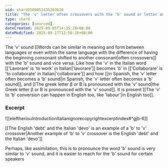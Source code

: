 ```yaml
---
uid: shard2509051435283610
title: "The 'v' letter often crossovers with the 'b' sound or letter and vice versa"
type: shard
categories: [sourced]
dateCreated: 2025-09-05T14:35:28+08:00
dateModified: 2025-09-17T12:56:26+08:00
---
```

The 'v' sound [[Words can be similar in meaning and form between languages or even within the same language with the difference of having the beginning consonant shifted to another consonant|often crossovers]] with the 'b' sound and vice versa. Like how the 'v' in the Italian word [['Lavorare' is 'to work' in Italian|'lavorare']] becomes 'b' in [['Collaborare' is 'to collaborate' in Italian|'collaborare']] and how [[in Spanish, the 'v' letter often becomes a 'b' sound|in Spanish, the 'v' letter often becomes a 'b' sound]], and [[The greek letter β or Β is pronounced with the 'v' sound|the Greek letter β or Β is pronounced with the 'v' sound]]. It is present [[The 'v' to 'b' conversion can happen in English too, like 'labour'|in English too]]. 
### Excerpt
![[eleftheriouIntroductionItalianignorecopyrightexcerptindex#^gjb-6]]

[[The English 'debt' and the Italian 'devo' is an example of a 'b' to 'v' crossover|Another example of 'b' to 'v' crossover is the English 'debt' and the Italian 'devo']]

Perhaps, like assimilation, this is to pronounce the word 'b' sound is very similar to 'v' sound, and it is easier to reach for the 'b' sound for certain speakers